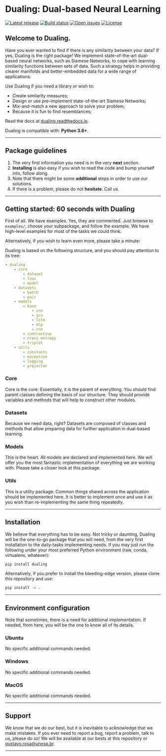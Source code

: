 # Dualing: Dual-based Neural Learning

[![Latest release](https://img.shields.io/github/release/gugarosa/dualing.svg)](https://github.com/gugarosa/dualing/releases)
[![Build status](https://img.shields.io/travis/com/gugarosa/dualing/master.svg)](https://github.com/gugarosa/dualing/releases)
[![Open issues](https://img.shields.io/github/issues/gugarosa/dualing.svg)](https://github.com/gugarosa/dualing/issues)
[![License](https://img.shields.io/github/license/gugarosa/dualing.svg)](https://github.com/gugarosa/dualing/blob/master/LICENSE)

## Welcome to Dualing.

Have you ever wanted to find if there is any similarity between your data? If yes, Dualing is the right package! We implement state-of-the-art dual-based neural networks, such as Siamese Networks, to cope with learning similarity functions between sets of data. Such a strategy helps in providing clearer manifolds and better-embedded data for a wide range of applications.

Use Dualing if you need a library or wish to:

* Create similarity measures;
* Design or use pre-implement state-of-the-art Siamese Networks;
* Mix-and-match a new approach to solve your problem;
* Because it is fun to find resemblances;

Read the docs at [dualing.readthedocs.io](https://dualing.readthedocs.io).

Dualing is compatible with: **Python 3.6+**.

---

## Package guidelines

1. The very first information you need is in the very **next** section.
2. **Installing** is also easy if you wish to read the code and bump yourself into, follow along.
3. Note that there might be some **additional** steps in order to use our solutions.
4. If there is a problem, please do not **hesitate**. Call us.

---

## Getting started: 60 seconds with Dualing

First of all. We have examples. Yes, they are commented. Just browse to `examples/`, choose your subpackage, and follow the example. We have high-level examples for most of the tasks we could think.

Alternatively, if you wish to learn even more, please take a minute:

Dualing is based on the following structure, and you should pay attention to its tree:

```yaml
- dualing
    - core
        - dataset
        - loss
        - model
    - datasets
        - batch
        - pair
    - models
        - base
            - cnn
            - gru
            - lstm
            - mlp
            - rnn
        - contrastive
        - cross_entropy
        - triplet
    - utils
        - constants
        - exception
        - logging
        - projector
```

### Core

Core is the core. Essentially, it is the parent of everything. You should find parent classes defining the basis of our structure. They should provide variables and methods that will help to construct other modules.

### Datasets

Because we need data, right? Datasets are composed of classes and methods that allow preparing data for further application in dual-based learning.

### Models

This is the heart. All models are declared and implemented here. We will offer you the most fantastic implementation of everything we are working with. Please take a closer look at this package.

### Utils

This is a utility package. Common things shared across the application should be implemented here. It is better to implement once and use it as you wish than re-implementing the same thing repeatedly.

---

## Installation

We believe that everything has to be easy. Not tricky or daunting, Dualing will be the one-to-go package that you will need, from the very first installation to the daily-tasks implementing needs. If you may just run the following under your most preferred Python environment (raw, conda, virtualenv, whatever):

```bash
pip install dualing
```

Alternatively, if you prefer to install the bleeding-edge version, please clone this repository and use:

```bash
pip install -e .
```

---

## Environment configuration

Note that sometimes, there is a need for additional implementation. If needed, from here, you will be the one to know all of its details.

### Ubuntu

No specific additional commands needed.

### Windows

No specific additional commands needed.

### MacOS

No specific additional commands needed.

---

## Support

We know that we do our best, but it is inevitable to acknowledge that we make mistakes. If you ever need to report a bug, report a problem, talk to us, please do so! We will be available at our bests at this repository or gustavo.rosa@unesp.br.

---
